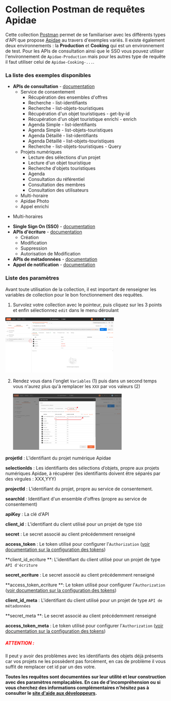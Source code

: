 # Collection Postman de requêtes Apidae

Cette collection [Postman](https://www.postman.com/) permet de se familiariser avec les différents types d'API que propose [Apidae](https://www.apidae-tourisme.com/) au travers d'exemples variés. Il existe également deux environnements : la **Production** et **Cooking** qui est un environnement de test. 
Pour les APIs de consultation ainsi que le SSO vous pouvez utiliser l'environnement de `Apidae-Production` mais pour les autres type de requête il faut utiliser celui de `Apidae-Cooking-...`.

### La liste des exemples disponibles

- **APIs de consultation** - [documentation](http://dev.apidae-tourisme.com/fr/documentation-technique/v2/api-de-diffusion)
  * Service de consentement
    * Récupération des ensembles d'offres
    * Recherche - list-identifiants
    * Recherche - list-objets-touristiques
    * Récupération d'un objet touristiques - get-by-id
    * Récupération d'un objet touristique enrichi - enrich
    * Agenda Simple - list-identifiants
    * Agenda Simple - list-objets-touristiques
    * Agenda Détaillé - list-identifiants
    * Agenda Détaillé - list-objets-touristiques
    * Recherche - list-objets-touristiques - Query
  * Projets numériques
    * Lecture des sélections d'un projet
    * Lecture d'un objet touristique
    * Recherche d'objets touristiques
    * Agenda
    * Consultation du référentiel
    * Consultation des membres
    * Consultation des utilisateurs
  * Multi-horaire
  * Apidae Photo
  * Appel enrichi
* Multi-horaires
  
- **Single Sign On (SSO)** - [documentation](http://dev.apidae-tourisme.com/fr/documentation-technique/v2/oauth/single-sign-on)
- **APIs d'écriture** - [documentation](http://dev.apidae-tourisme.com/fr/documentation-technique/v2/api-decriture)
  * Création
  * Modification
  * Suppression
  * Autorisation de Modification
- **APIs de métadonnées** - [documentation](http://dev.apidae-tourisme.com/fr/documentation-technique/v2/metadonnees)
- **Appel de notification** - [documentation](http://dev.apidae-tourisme.com/fr/documentation-technique/v2/exports/notificationi-traitement-confirmation)



### Liste des paramètres

Avant toute utilisation de la collection, il est important de renseigner les variables de collection pour le bon fonctionnement des requêtes. 

1. Survolez votre collection avec le pointeur, puis cliquez sur les 3 points et enfin sélectionnez `edit` dans le menu déroulant

<img src="screenshot/variable_1.PNG" style="zoom: 33%;" />

2. Rendez vous dans l'onglet `Variables` (1) puis dans un second temps vous n'aurez plus qu'à remplacer les `XXX` par vos valeurs (2)

   <img src="screenshot/variables_2.png" style="zoom: 33%;" />

**projetId** : L'identifiant du projet numérique Apidae

**selectionIds** : Les identifiants des sélections d’objets, propre aux projets numériques Apidae, à récupérer (les identifiants doivent être séparés par des virgules : XXX,YYY)

**projectId** : L'identifiant du projet, propre au service de consentement.

**searchId** : Identifiant d'un ensemble d'offres (propre au service de consentement)

**apiKey** : La clé d'API

**client_id** : L'identifiant du client utilisé pour un projet de type `SSO`

**secret** : Le secret associé au client précédemment renseigné

**access_token** : Le token utilisé pour configurer l'`Authorization` ([voir documentation sur la configuration des tokens](./Documentation_Token_Postman.md))

**client_id_ecriture **: L'identifiant du client utilisé pour un projet de type `API d'écriture`

**secret_ecriture** : Le secret associé au client précédemment renseigné

**access_token_ecriture **: Le token utilisé pour configurer l'`Authorization` ([voir documentation sur la configuration des tokens](./Documentation_Token_Postman.md))

**client_id_meta** : L'identifiant du client utilisé pour un projet de type `API de métadonnées`

**secret_meta **: Le secret associé au client précédemment renseigné

**access_token_meta** : Le token utilisé pour configurer l'`Authorization` ([voir documentation sur la configuration des tokens](./Documentation_Token_Postman.md))



##### <span style="color:red">ATTENTION : </span>

Il peut y avoir des problèmes avec les identifiants des objets déjà présents car vos projets ne les possèdent pas forcément, en cas de problème il vous suffit de remplacer cet id par un des votre.

**Toutes les requêtes sont documentées sur leur utilité et leur construction avec des paramètres remplaçables. En cas de d'incompréhension ou si vous cherchez des informations complémentaires n'hésitez pas à consulter le [site d'aide aux développeurs](http://dev.apidae-tourisme.com/fr/documentation-technique/v2).**


